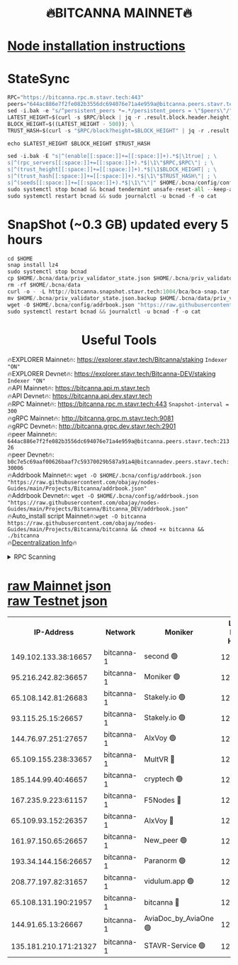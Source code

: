 <h1 align="center"> 🔥BITCANNA MAINNET🔥</h1>


[Node installation instructions](https://github.com/obajay/nodes-Guides/tree/main/Projects/Bitcanna)
=

# StateSync
```python
RPC="https://bitcanna.rpc.m.stavr.tech:443"
peers="644ac886e7f2fe082b3556dc694076e71a4e959a@bitcanna.peers.stavr.tech:21326"
sed -i.bak -e "s/^persistent_peers *=.*/persistent_peers = \"$peers\"/" $HOME/.bcna/config/config.toml
LATEST_HEIGHT=$(curl -s $RPC/block | jq -r .result.block.header.height); \
BLOCK_HEIGHT=$((LATEST_HEIGHT - 500)); \
TRUST_HASH=$(curl -s "$RPC/block?height=$BLOCK_HEIGHT" | jq -r .result.block_id.hash)

echo $LATEST_HEIGHT $BLOCK_HEIGHT $TRUST_HASH

sed -i.bak -E "s|^(enable[[:space:]]+=[[:space:]]+).*$|\1true| ; \
s|^(rpc_servers[[:space:]]+=[[:space:]]+).*$|\1\"$RPC,$RPC\"| ; \
s|^(trust_height[[:space:]]+=[[:space:]]+).*$|\1$BLOCK_HEIGHT| ; \
s|^(trust_hash[[:space:]]+=[[:space:]]+).*$|\1\"$TRUST_HASH\"| ; \
s|^(seeds[[:space:]]+=[[:space:]]+).*$|\1\"\"|" $HOME/.bcna/config/config.toml
sudo systemctl stop bcnad && bcnad tendermint unsafe-reset-all --keep-addr-book
sudo systemctl restart bcnad && sudo journalctl -u bcnad -f -o cat
```
# SnapShot (~0.3 GB) updated every 5 hours
```python
cd $HOME
snap install lz4
sudo systemctl stop bcnad
cp $HOME/.bcna/data/priv_validator_state.json $HOME/.bcna/priv_validator_state.json.backup
rm -rf $HOME/.bcna/data
curl -o - -L http://bitcanna.snapshot.stavr.tech:1004/bca/bca-snap.tar.lz4 | lz4 -c -d - | tar -x -C $HOME/.bcna --strip-components 2
mv $HOME/.bcna/priv_validator_state.json.backup $HOME/.bcna/data/priv_validator_state.json
wget -O $HOME/.bcna/config/addrbook.json "https://raw.githubusercontent.com/obajay/nodes-Guides/main/Projects/Bitcanna/addrbook.json"
sudo systemctl restart bcnad && journalctl -u bcnad -f -o cat
```

 <h1 align="center"> Useful Tools</h1>

🔥EXPLORER Mainnet🔥:    https://explorer.stavr.tech/Bitcanna/staking          `Indexer "ON"` \
🔥EXPLORER Devnet🔥:     https://explorer.stavr.tech/Bitcanna-DEV/staking     `Indexer "ON"` \
🔥API Mainnet🔥:         https://bitcanna.api.m.stavr.tech \
🔥API Devnet🔥:          https://bitcanna.api.dev.stavr.tech \
🔥RPC Mainnet🔥:         https://bitcanna.rpc.m.stavr.tech:443         `Snapshot-interval = 300` \
🔥gRPC Mainnet🔥:        http://bitcanna.grpc.m.stavr.tech:9081 \
🔥gRPC Devnet🔥:         http://bitcanna.grpc.dev.stavr.tech:2901 \
🔥peer Mainnet🔥:        `644ac886e7f2fe082b3556dc694076e71a4e959a@bitcanna.peers.stavr.tech:21326` \
🔥peer Devnet🔥:         `b0c7e5c69aaf00626baaf7c59370029b587a91a4@bitcannadev.peers.stavr.tech:30006` \
🔥Addrbook Mainnet🔥:    ```wget -O $HOME/.bcna/config/addrbook.json "https://raw.githubusercontent.com/obajay/nodes-Guides/main/Projects/Bitcanna/addrbook.json"``` \
🔥Addrbook Devnet🔥:    ```wget -O $HOME/.bcna/config/addrbook.json "https://raw.githubusercontent.com/obajay/nodes-Guides/main/Projects/Bitcanna/Bitcanna_DEV/addrbook.json"``` \
🔥Auto_install script Mainnet🔥:```wget -O bitcanna https://raw.githubusercontent.com/obajay/nodes-Guides/main/Projects/Bitcanna/bitcanna && chmod +x bitcanna && ./bitcanna``` \
🔥[Decentralization Info](https://github.com/obajay/StateSync-snapshots/tree/main/Projects/Bitcanna/Decentralization)🔥


<details>
<summary>RPC Scanning</summary>

<h2 align="center"> We scan nodes in real time every 4 hours. And we provide the final result of RPC endpoints.
We cannot influence the operation of these nodes in any way. </h2>


```python
If Voting Power is higher than 0 --> then the Node is a validator of the network and may be subject to attack and be a potential threat to the chain.
```
```python
We marked such validators with a red symbol
```

</details>

[raw Mainnet json](https://rpc-check.bcam.stavr.tech/bcam/rpc-bcam-result.json) \
[raw Testnet json](https://github.com/obajay/StateSync-snapshots/tree/main/Projects/Bitcanna/Rpc-Check-Testnet)
=



<table><tr><th>IP-Address</th><th>Network</th><th>Moniker</th><th>Latest Block Height</th><th>Earliest Block Height</th><th>Catching Up</th><th>Tx Index</th><th>Voting Power</th><th>Scan Time</th></tr><tr><td>149.102.133.38:16657</td><td>bitcanna-1</td><td>second 🟢</td><td>12523778</td><td>1</td><td>False</td><td>on</td><td>0</td><td>2024-02-10T16:34:35.413097264UTC</td></tr><tr><td>95.216.242.82:36657</td><td>bitcanna-1</td><td>Moniker 🟢</td><td>12523767</td><td>5776907</td><td>False</td><td>on</td><td>0</td><td>2024-02-10T16:33:34.321131343UTC</td></tr><tr><td>65.108.142.81:26683</td><td>bitcanna-1</td><td>Stakely.io 🟢</td><td>12523771</td><td>6152001</td><td>False</td><td>on</td><td>0</td><td>2024-02-10T16:33:58.433698272UTC</td></tr><tr><td>93.115.25.15:26657</td><td>bitcanna-1</td><td>Stakely.io 🟢</td><td>12523770</td><td>6520001</td><td>False</td><td>on</td><td>0</td><td>2024-02-10T16:33:51.900852642UTC</td></tr><tr><td>144.76.97.251:27657</td><td>bitcanna-1</td><td>AlxVoy 🟢</td><td>12523776</td><td>8805201</td><td>False</td><td>on</td><td>0</td><td>2024-02-10T16:34:24.737581263UTC</td></tr><tr><td>65.109.155.238:33657</td><td>bitcanna-1</td><td>MultVR 🔴</td><td>12523773</td><td>9933415</td><td>False</td><td>on</td><td>352638</td><td>2024-02-10T16:34:06.125544888UTC</td></tr><tr><td>185.144.99.40:46657</td><td>bitcanna-1</td><td>cryptech 🟢</td><td>12523767</td><td>11528001</td><td>False</td><td>on</td><td>0</td><td>2024-02-10T16:33:29.874792306UTC</td></tr><tr><td>167.235.9.223:61157</td><td>bitcanna-1</td><td>F5Nodes 🔴</td><td>12523773</td><td>12084001</td><td>False</td><td>on</td><td>570</td><td>2024-02-10T16:34:08.508774543UTC</td></tr><tr><td>65.109.93.152:26357</td><td>bitcanna-1</td><td>AlxVoy 🔴</td><td>12523778</td><td>12109301</td><td>False</td><td>on</td><td>1391776</td><td>2024-02-10T16:34:35.960011952UTC</td></tr><tr><td>161.97.150.65:26657</td><td>bitcanna-1</td><td>New_peer 🟢</td><td>12523771</td><td>12254001</td><td>False</td><td>on</td><td>0</td><td>2024-02-10T16:33:58.766489103UTC</td></tr><tr><td>193.34.144.156:26657</td><td>bitcanna-1</td><td>Paranorm 🟢</td><td>12523774</td><td>12271301</td><td>False</td><td>on</td><td>0</td><td>2024-02-10T16:34:15.358223132UTC</td></tr><tr><td>208.77.197.82:31657</td><td>bitcanna-1</td><td>vidulum.app 🟢</td><td>12523772</td><td>12386934</td><td>False</td><td>on</td><td>0</td><td>2024-02-10T16:34:01.602378768UTC</td></tr><tr><td>65.108.131.190:21957</td><td>bitcanna-1</td><td>bitcanna 🔴</td><td>12523774</td><td>12423774</td><td>False</td><td>on</td><td>409595</td><td>2024-02-10T16:34:15.029810530UTC</td></tr><tr><td>144.91.65.13:26667</td><td>bitcanna-1</td><td>AviaDoc_by_AviaOne 🟢</td><td>12523775</td><td>12512001</td><td>False</td><td>on</td><td>0</td><td>2024-02-10T16:34:21.921053463UTC</td></tr><tr><td>135.181.210.171:21327</td><td>bitcanna-1</td><td>STAVR-Service 🟢</td><td>12523776</td><td>12521901</td><td>False</td><td>on</td><td>0</td><td>2024-02-10T16:34:24.392144461UTC</td></tr></table>
